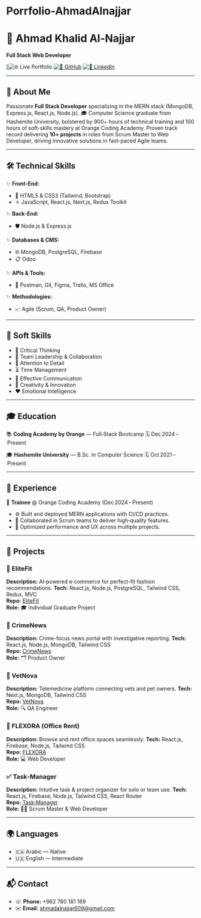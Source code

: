 # Porrfolio-AhmadAlnajjar

# 🎯 Ahmad Khalid Al‑Najjar

**Full Stack Web Developer**

[![🌐 Live Portfolio](https://ahmadalnajjar01.github.io/Porrfolio-AhmadAlnajjar/) [![📂 GitHub](https://img.shields.io/badge/GitHub-Explore-black)](https://github.com/Ahmadalnajjar609)  [![💼 LinkedIn](https://img.shields.io/badge/LinkedIn-Connect-blue)](https://www.linkedin.com/in/<your-linkedin-username>)

---

## 🚀 About Me

Passionate **Full Stack Developer** specializing in the MERN stack (MongoDB, Express.js, React.js, Node.js). 🎓 Computer Science graduate from Hashemite University, bolstered by 900+ hours of technical training and 100 hours of soft-skills mastery at Orange Coding Academy. Proven track record delivering **10+ projects** in roles from Scrum Master to Web Developer, driving innovative solutions in fast-paced Agile teams.

---

## 🛠️ Technical Skills

✨ **Front‑End:**
- 🎨 HTML5 & CSS3 (Tailwind, Bootstrap)
- ⚛️ JavaScript, React.js, Next.js, Redux Toolkit

✨ **Back‑End:**
- 🛡️ Node.js & Express.js

✨ **Databases & CMS:**
- 🌐 MongoDB, PostgreSQL, Firebase  
- 📋 Odoo

✨ **APIs & Tools:**
- 🔌 Postman, Git, Figma, Trello, MS Office

✨ **Methodologies:**
- 📈 Agile (Scrum, QA, Product Owner)

---

## 🌟 Soft Skills

- 🧠 Critical Thinking
- 🤝 Team Leadership & Collaboration
- 🎯 Attention to Detail
- ⏳ Time Management
- 💬 Effective Communication
- 🎨 Creativity & Innovation
- ❤️ Emotional Intelligence

---

## 🎓 Education

📚 **Coding Academy by Orange** — Full‑Stack Bootcamp 🗓️ Dec 2024 – Present

🎓 **Hashemite University** — B.Sc. in Computer Science 🗓️ Oct 2021 – Present

---

## 💼 Experience

🔰 **Trainee** @ Orange Coding Academy (Dec 2024 – Present)
- ⚙️ Built and deployed MERN applications with CI/CD practices.
- 🤝 Collaborated in Scrum teams to deliver high‑quality features.
- 🚀 Optimized performance and UX across multiple projects.

---

## 📁 Projects

### 💎 EliteFit
**Description:** AI‑powered e‑commerce for perfect-fit fashion recommendations.
**Tech:** React.js, Node.js, PostgreSQL, Tailwind CSS, Redux, MVC  
**Repo:** [EliteFit](https://github.com/Ahmadalnajjar609/EliteFit)  
**Role:** 🎓 Individual Graduate Project

### 📰 CrimeNews
**Description:** Crime-focus news portal with investigative reporting.
**Tech:** React.js, Node.js, MongoDB, Tailwind CSS  
**Repo:** [CrimeNews](https://github.com/Ahmadalnajjar609/CrimeNews)  
**Role:** 🗂️ Product Owner

### 🐾 VetNova
**Description:** Telemedicine platform connecting vets and pet owners.
**Tech:** Next.js, MongoDB, Tailwind CSS  
**Repo:** [VetNova](https://github.com/Ahmadalnajjar609/VetNova)  
**Role:** 🔍 QA Engineer

### 🏢 FLEXORA (Office Rent)
**Description:** Browse and rent office spaces seamlessly.
**Tech:** React.js, Firebase, Node.js, Tailwind CSS  
**Repo:** [FLEXORA](https://github.com/Ahmadalnajjar609/FLEXORA)  
**Role:** 💻 Web Developer

### ✅ Task‑Manager
**Description:** Intuitive task & project organizer for solo or team use.
**Tech:** React.js, Firebase, Node.js, Tailwind CSS, React Router  
**Repo:** [Task‑Manager](https://github.com/Ahmadalnajjar609/Task-Manager)  
**Role:** 🧑‍💼 Scrum Master & Web Developer

---

## 🌍 Languages

- 🇸🇦 Arabic — Native  
- 🇺🇸 English — Intermediate

---

## 📬 Contact

- ☏ **Phone:** +962 780 181 169
- ✉️ **Email:** [ahmadalnajjar609@gmail.com](mailto:ahmadalnajjar609@gmail.com)

